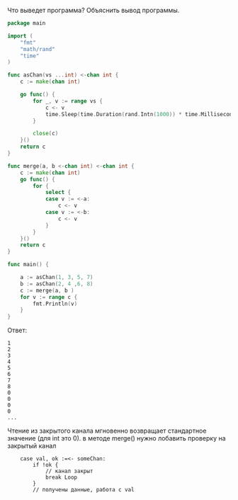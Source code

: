 Что выведет программа? Объяснить вывод программы.

```go
package main

import (
	"fmt"
	"math/rand"
	"time"
)

func asChan(vs ...int) <-chan int {
	c := make(chan int)

	go func() {
		for _, v := range vs {
			c <- v
			time.Sleep(time.Duration(rand.Intn(1000)) * time.Millisecond)
		}

		close(c)
	}()
	return c
}

func merge(a, b <-chan int) <-chan int {
	c := make(chan int)
	go func() {
		for {
			select {
			case v := <-a:
				c <- v
			case v := <-b:
				c <- v
			}
		}
	}()
	return c
}

func main() {

	a := asChan(1, 3, 5, 7)
	b := asChan(2, 4 ,6, 8)
	c := merge(a, b )
	for v := range c {
		fmt.Println(v)
	}
}
```

Ответ:
```
1
2
3
4
5
6
7
8
0
0
0
0
...

```

Чтение из закрытого канала мгновенно возвращает стандартное значение (для int это 0). 
в методе merge() нужно лобавить проверку на закрытый канал
```
	case val, ok :=<- someChan:
		if !ok {
			// канал закрыт
			break Loop
		}
		// получены данные, работа с val
```
